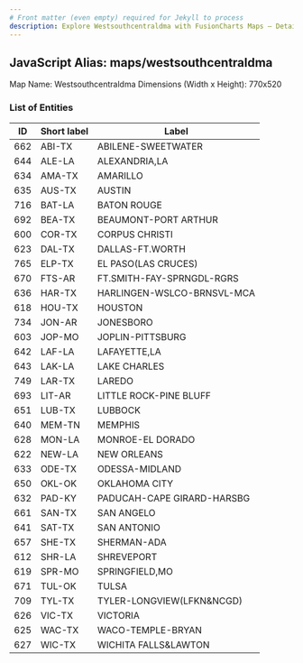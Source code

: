 ```yaml
---
# Front matter (even empty) required for Jekyll to process
description: Explore Westsouthcentraldma with FusionCharts Maps – Detailed features for seamless integration. Try now & enhance your data visualization today! 
---
```


## JavaScript Alias: maps/westsouthcentraldma

Map Name: Westsouthcentraldma
Dimensions (Width x Height): 770x520





### List of Entities

ID | Short label | Label
---|---|---|
662|ABI-TX|ABILENE-SWEETWATER
644|ALE-LA|ALEXANDRIA,LA
634|AMA-TX|AMARILLO
635|AUS-TX|AUSTIN
716|BAT-LA|BATON ROUGE
692|BEA-TX|BEAUMONT-PORT ARTHUR
600|COR-TX|CORPUS CHRISTI
623|DAL-TX|DALLAS-FT.WORTH
765|ELP-TX|EL PASO(LAS CRUCES)
670|FTS-AR|FT.SMITH-FAY-SPRNGDL-RGRS
636|HAR-TX|HARLINGEN-WSLCO-BRNSVL-MCA
618|HOU-TX|HOUSTON
734|JON-AR|JONESBORO
603|JOP-MO|JOPLIN-PITTSBURG
642|LAF-LA|LAFAYETTE,LA
643|LAK-LA|LAKE CHARLES
749|LAR-TX|LAREDO
693|LIT-AR|LITTLE ROCK-PINE BLUFF
651|LUB-TX|LUBBOCK
640|MEM-TN|MEMPHIS
628|MON-LA|MONROE-EL DORADO
622|NEW-LA|NEW ORLEANS
633|ODE-TX|ODESSA-MIDLAND
650|OKL-OK|OKLAHOMA CITY
632|PAD-KY|PADUCAH-CAPE GIRARD-HARSBG
661|SAN-TX|SAN ANGELO
641|SAT-TX|SAN ANTONIO
657|SHE-TX|SHERMAN-ADA
612|SHR-LA|SHREVEPORT
619|SPR-MO|SPRINGFIELD,MO
671|TUL-OK|TULSA
709|TYL-TX|TYLER-LONGVIEW(LFKN&NCGD)
626|VIC-TX|VICTORIA
625|WAC-TX|WACO-TEMPLE-BRYAN
627|WIC-TX|WICHITA FALLS&LAWTON

